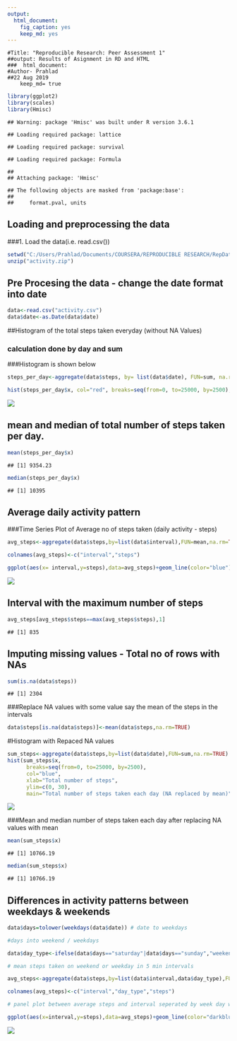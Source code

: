 ```yaml
---
output: 
  html_document: 
    fig_caption: yes
    keep_md: yes
---
```

```
#Title: "Reproducible Research: Peer Assessment 1"
##output: Results of Asignment in RD and HTML 
###  html_document:
#Author- Prahlad 
##22 Aug 2019
    keep_md= true
```

```r
library(ggplot2)
library(scales)
library(Hmisc)
```

```
## Warning: package 'Hmisc' was built under R version 3.6.1
```

```
## Loading required package: lattice
```

```
## Loading required package: survival
```

```
## Loading required package: Formula
```

```
## 
## Attaching package: 'Hmisc'
```

```
## The following objects are masked from 'package:base':
## 
##     format.pval, units
```

## Loading and preprocessing the data
###1. Load the data(i.e. read.csv())

```r
setwd("C:/Users/Prahlad/Documents/COURSERA/REPRODUCIBLE RESEARCH/RepData_PeerAssessment1")
unzip("activity.zip")
```
## Pre Procesing the data - change the date format into date

```r
data<-read.csv("activity.csv")
data$date<-as.Date(data$date)
```
##Histogram  of the total steps taken everyday (without NA Values)
### calculation done by day and sum
###Histogram is shown below

```r
steps_per_day<-aggregate(data$steps, by= list(data$date), FUN=sum, na.rm=TRUE)

hist(steps_per_day$x, col="red", breaks=seq(from=0, to=25000, by=2500), main="Total Number of Steps taken Each day", xlab="Number of Steps Per Day")
```

![](PA1_template_files/figure-html/unnamed-chunk-4-1.png)<!-- -->

## mean and median of total number of steps taken per day.


```r
mean(steps_per_day$x)
```

```
## [1] 9354.23
```

```r
median(steps_per_day$x)
```

```
## [1] 10395
```

## Average daily activity pattern
###Time Series Plot of Average no of steps taken (daily activity - steps)


```r
avg_steps<-aggregate(data$steps,by=list(data$interval),FUN=mean,na.rm=TRUE)

colnames(avg_steps)<-c("interval","steps")

ggplot(aes(x= interval,y=steps),data=avg_steps)+geom_line(color="blue")
```

![](PA1_template_files/figure-html/unnamed-chunk-7-1.png)<!-- -->

## Interval with the maximum number of steps


```r
avg_steps[avg_steps$steps==max(avg_steps$steps),1]
```

```
## [1] 835
```

## Imputing missing values - Total no of rows with NAs


```r
sum(is.na(data$steps))
```

```
## [1] 2304
```

###Replace NA values with some value say the mean of the steps in the intervals


```r
data$steps[is.na(data$steps)]<-mean(data$steps,na.rm=TRUE)
```
#Histogram with Repaced NA values

```r
sum_steps<-aggregate(data$steps,by=list(data$date),FUN=sum,na.rm=TRUE) 
hist(sum_steps$x, 
      breaks=seq(from=0, to=25000, by=2500),
      col="blue", 
      xlab="Total number of steps", 
      ylim=c(0, 30), 
      main="Total number of steps taken each day (NA replaced by mean)")
```

![](PA1_template_files/figure-html/unnamed-chunk-11-1.png)<!-- -->

###Mean and median number of steps taken each day after replacing NA values with mean


```r
mean(sum_steps$x)
```

```
## [1] 10766.19
```

```r
median(sum_steps$x)
```

```
## [1] 10766.19
```

## Differences in activity patterns between weekdays & weekends


```r
data$days=tolower(weekdays(data$date)) # date to weekdays

#days into weekend / weekdays

data$day_type<-ifelse(data$days=="saturday"|data$days=="sunday","weekend","weekday")

# mean steps taken on weekend or weekday in 5 min intervals

avg_steps<-aggregate(data$steps,by=list(data$interval,data$day_type),FUN=mean,na.rm=TRUE)

colnames(avg_steps)<-c("interval","day_type","steps")

# panel plot between average steps and interval seperated by week day week end 

ggplot(aes(x=interval,y=steps),data=avg_steps)+geom_line(color="darkblue")+facet_wrap(~avg_steps$day_type)
```

![](PA1_template_files/figure-html/unnamed-chunk-14-1.png)<!-- -->
